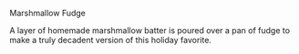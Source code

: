 Marshmallow Fudge

A layer of homemade marshmallow batter is poured over a pan of fudge to make a truly decadent version of this holiday favorite.